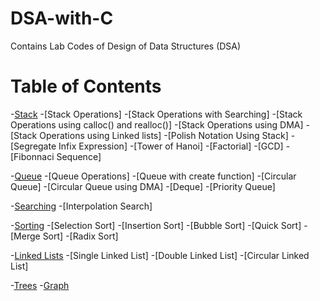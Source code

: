 # DSA-with-C
Contains Lab Codes of Design of Data Structures (DSA) 

# Table of Contents

-[Stack](#stack)
 -[Stack Operations]
 -[Stack Operations with Searching]
 -[Stack Operations using calloc() and realloc()]
 -[Stack Operations using DMA]
 -[Stack Operations using Linked lists]
 -[Polish Notation Using Stack]
 -[Segregate Infix Expression]
 -[Tower of Hanoi]
 -[Factorial]
 -[GCD]
 -[Fibonnaci Sequence]

-[Queue](#queue)
 -[Queue Operations]
 -[Queue with create function]
 -[Circular Queue]
 -[Circular Queue using DMA]
 -[Deque]
 -[Priority Queue]

-[Searching](#searching)
 -[Interpolation Search]

-[Sorting](#sorting)
 -[Selection Sort]
 -[Insertion Sort]
 -[Bubble Sort]
 -[Quick Sort]
 -[Merge Sort]
 -[Radix Sort]

-[Linked Lists](#linked-lists)
 -[Single Linked List]
 -[Double Linked List]
 -[Circular Linked List]
 
-[Trees](#trees)
-[Graph](#graph)

